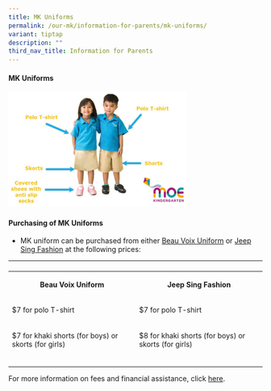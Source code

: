 ```yaml
---
title: MK Uniforms
permalink: /our-mk/information-for-parents/mk-uniforms/
variant: tiptap
description: ""
third_nav_title: Information for Parents
---
```

<h4>MK Uniforms</h4><div class="isomer-image-wrapper"><img style="width: 70%;" height="auto" width="100%" alt="" src="/images/MK/mk_uniforms.jpg"></div><p></p><h4>Purchasing of MK Uniforms</h4><ul data-tight="true" class="tight"><li><p>MK uniform can be purchased from either&nbsp;<a href="https://www.beauvoix.com.sg/products/moe-kindergarten" rel="noopener noreferrer nofollow" target="_blank">Beau Voix Uniform</a>&nbsp;or&nbsp;<a href="https://jeepsinguniform.com/collections/moe-kindergarten-uniforms" rel="noopener noreferrer nofollow" target="_blank">Jeep Sing Fashion</a>&nbsp;at the following prices:</p></li></ul><table><tbody><tr><td rowspan="1" colspan="1"><p></p></td><td rowspan="1" colspan="1"><p></p></td></tr><tr><th rowspan="1" colspan="1"><p>Beau Voix Uniform</p></th><th rowspan="1" colspan="1"><p>Jeep Sing Fashion</p></th></tr><tr><td rowspan="1" colspan="1"><p>$7 for polo T-shirt</p></td><td rowspan="1" colspan="1"><p>$7 for polo T-shirt</p></td></tr><tr><td rowspan="1" colspan="1"><p>$7 for khaki shorts (for boys) or skorts (for girls)</p></td><td rowspan="1" colspan="1"><p>$8 for khaki shorts (for boys) or skorts (for girls)</p></td></tr><tr><td rowspan="1" colspan="1"><p></p></td><td rowspan="1" colspan="1"><p></p></td></tr></tbody></table><p></p><p>For more information on fees and financial assistance, click <a href="https://www.moe.gov.sg/preschool/moe-kindergarten/fees" rel="noopener noreferrer nofollow" target="_blank">here</a>.</p><p></p>